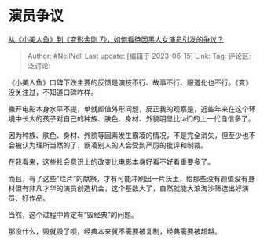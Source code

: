 # 演员争议

[从《小美人鱼》到《变形金刚 7》，如何看待因黑人女演员引发的争议？](https://www.zhihu.com/question/606549803/answer/3075706122)

> Author: #NellNell
> Last update: [编辑于 2023-06-15]
> Link:
> Tag:
> 评论区:
> 泛讨论:

《小美人鱼》口碑下跌主要的反馈是演技不行、故事不行、服道化也不行。《变》没关注过，不知道口碑咋样。

撇开电影本身水平不提，单就颜值外形问题，反正我的观察是，近些年来在这个环境中长大的孩子对自己的种族、肤色、身材、外貌明显比ta们的上一代自信多了。

因为种族、肤色、身材、外貌等因素发生霸凌的情况，不是完全消失，但至少也不会被认为理所当然的了，霸凌别人的人会受到严厉的批评和制裁。

在我看来，这些社会意识上的改变比电影本身好看不好看重要多了。

而且，有了这些“烂片”的献祭，才有可能冲刷出一片沃土，给那些没有颜值没有身材但有非凡才华的演员创造机会，这个基数大了，自然就能大浪淘沙筛选出好演员、好作品。

当然，这个过程中肯定有“毁经典”的问题。

那没什么，毁就毁了呗，经典本来就不需要被复制，经典需要被超越。
